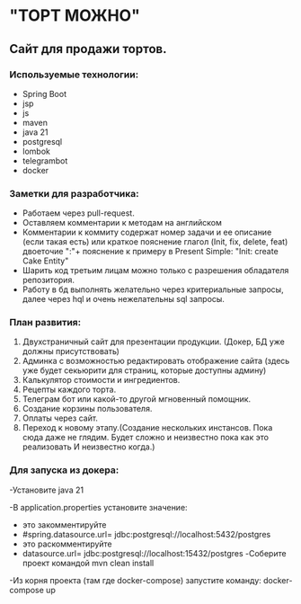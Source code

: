 # "ТОРТ МОЖНО"

## Сайт для продажи тортов. 
### Используемые технологии:
  * Spring Boot
  * jsp
  * js 
  * maven
  * java 21
  * postgresql
  * lombok
  * telegrambot
  * docker

### Заметки для разработчика:
* Работаем через pull-request.
* Оставляем комментарии к методам на английском
* Комментарии к коммиту содержат номер задачи и ее описание (если такая есть)
  или краткое пояснение глагол (Init, fix, delete, feat) двоеточие ":"+ пояснение к примеру в Present Simple: "Init: create Cake Entity"
* Шарить код третьим лицам можно только с разрешения обладателя репозитория.
* Работу в бд выполнять желательно через критериальные запросы, далее через hql и очень нежелательны sql запросы.

### **План развития:**
1) Двухстраничный сайт для презентации продукции. (Докер, БД уже должны присутствовать)
2) Админка с возможностью редактировать отображение сайта (здесь уже будет секьюрити для страниц, которые доступны админу)
3) Калькулятор стоимости и ингредиентов.
4) Рецепты каждого торта.
5) Телеграм бот или какой-то другой мгновенный помощник.
6) Создание корзины пользователя.
7) Оплаты через сайт.
8) Переход к новому этапу.(Создание нескольких инстансов. Пока сюда даже не глядим. Будет сложно и неизвестно пока как это реализовать И неизвестно когда.)


### **Для запуска из докера:**
-Установите java 21

-В application.properties установите значение:
* это закомментируйте
* #spring.datasource.url= jdbc:postgresql://localhost:5432/postgres 
* это раскомментируйте
* datasource.url= jdbc:postgresql://localhost:15432/postgres
-Соберите проект командой mvn clean install

-Из корня проекта (там где docker-compose) запустите команду:
docker-compose up





